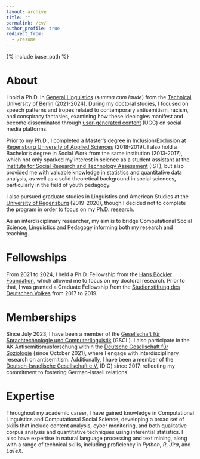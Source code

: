 ```yaml
---
layout: archive
title: ""
permalink: /cv/
author_profile: true
redirect_from:
  - /resume
---
```


{% include base_path %}

About
======
I hold a Ph.D. in [General Linguistics](https://www.tu.berlin/linguistik) (_summa cum laude_) from the [Technical University of Berlin](https://www.tu.berlin/) (2021-2024). During my doctoral studies, I focused on speech patterns and tropes related to contemporary antisemitism, racism, and conspiracy fantasies, examining how these ideologies manifest and become disseminated through [user-generated content](https://en.wikipedia.org/wiki/User-generated_content) (UGC) on social media platforms.

Prior to my Ph.D., I completed a Master’s degree in Inclusion/Exclusion at [Regensburg University of Applied Sciences](https://www.oth-regensburg.de/en/) (2018-2019). I also hold a Bachelor’s degree in Social Work from the same institution (2013-2017), which not only sparked my interest in science as a student assistant at the [Institute for Social Research and Technology Assessment](https://rcai.de/en/labs/ist/) (IST), but also provided me with valuable knowledge in statistics and quantitative data analysis, as well as a solid theoretical background in social sciences, particularly in the field of youth pedagogy.

I also pursued graduate studies in Linguistics and American Studies at the [University of Regensburg](https://www.uni-regensburg.de/en) (2019-2020), though I decided not to complete the program in order to focus on my Ph.D. research.

As an interdisciplinary researcher, my aim is to bridge Computational Social Science, Linguistics and Pedagogy informing both my research and teaching.

  
Fellowships
======
From 2021 to 2024, I held a Ph.D. Fellowship from the [Hans Böckler Foundation](https://www.boeckler.de/), which allowed me to focus on my doctoral research. Prior to that, I was granted a Graduate Fellowship from the [Studienstiftung des Deutschen Volkes](https://www.studienstiftung.de/en) from 2017 to 2019. 


Memberships
======
Since July 2023, I have been a member of the [Gesellschaft für Sprachtechnologie und Computerlinguistik](https://www.gscl.org/) (GSCL).
I also participate in the AK Antisemitismusforschung within the [Deutsche Gesellschaft für Soziologie](https://soziologie.de/sektionen/arbeitskreise-und-arbeitsgruppen) (since October 2021), where I engage with interdisciplinary research on antisemitism. Additionally, I have been a member of the [Deutsch-Israelische Gesellschaft e.V.](https://www.deutsch-israelische-gesellschaft.de/) (DIG) since 2017, reflecting my commitment to fostering German-Israeli relations. 

Expertise
======
Throughout my academic career, I have gained knowledge in Computational Linguistics and Computational Social Science, developing a broad set of skills that include content analysis, cyber monitoring, and both qualitative corpus analysis and quantitative techniques using inferential statistics. I also have expertise in natural language processing and text mining, along with a range of technical skills, including proficiency in _Python_, _R_, _Jira_, and _LaTeX_.

